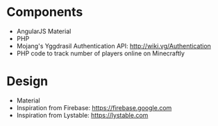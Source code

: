 # Components
- AngularJS Material
- PHP
- Mojang's Yggdrasil Authentication API: http://wiki.vg/Authentication
- PHP code to track number of players online on Minecraftly 

# Design
- Material
- Inspiration from Firebase: https://firebase.google.com
- Inspiration from Lystable: https://lystable.com

